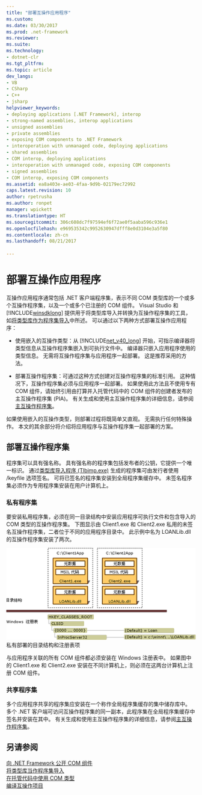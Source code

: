 ```yaml
---
title: "部署互操作应用程序"
ms.custom: 
ms.date: 03/30/2017
ms.prod: .net-framework
ms.reviewer: 
ms.suite: 
ms.technology:
- dotnet-clr
ms.tgt_pltfrm: 
ms.topic: article
dev_langs:
- VB
- CSharp
- C++
- jsharp
helpviewer_keywords:
- deploying applications [.NET Framework], interop
- strong-named assemblies, interop applications
- unsigned assemblies
- private assemblies
- exposing COM components to .NET Framework
- interoperation with unmanaged code, deploying applications
- shared assemblies
- COM interop, deploying applications
- interoperation with unmanaged code, exposing COM components
- signed assemblies
- COM interop, exposing COM components
ms.assetid: ea8a403e-ae03-4faa-9d9b-02179ec72992
caps.latest.revision: 10
author: rpetrusha
ms.author: ronpet
manager: wpickett
ms.translationtype: HT
ms.sourcegitcommit: 306c608dc7f97594ef6f72ae0f5aaba596c936e1
ms.openlocfilehash: e969535342c9952630947dfff8e0d3104e3a5f80
ms.contentlocale: zh-cn
ms.lasthandoff: 08/21/2017

---
```

# <a name="deploying-an-interop-application"></a>部署互操作应用程序
互操作应用程序通常包括 .NET 客户端程序集，表示不同 COM 类型库的一个或多个互操作程序集，以及一个或多个已注册的 COM 组件。 Visual Studio 和 [!INCLUDE[winsdklong](../../../includes/winsdklong-md.md)] 提供用于将类型库导入并转换为互操作程序集的工具，如[将类型库作为程序集导入](../../../docs/framework/interop/importing-a-type-library-as-an-assembly.md)中所述。 可以通过以下两种方式部署互操作应用程序：  
  
-   使用嵌入的互操作类型：从 [!INCLUDE[net_v40_long](../../../includes/net-v40-long-md.md)] 开始，可指示编译器将类型信息从互操作程序集嵌入到可执行文件中。 编译器只嵌入应用程序使用的类型信息。 无需将互操作程序集与应用程序一起部署。 这是推荐采用的方法。  
  
-   部署互操作程序集：可通过这种方式创建对互操作程序集的标准引用。 这种情况下，互操作程序集必须与应用程序一起部署。 如果使用此方法且不使用专有 COM 组件，请始终引用由打算并入托管代码中的 COM 组件的创建者发布的主互操作程序集 (PIA)。 有关生成和使用主互操作程序集的详细信息，请参阅[主互操作程序集](http://msdn.microsoft.com/en-us/b977a8be-59a0-40a0-a806-b11ffba5c080)。  
  
 如果使用嵌入的互操作类型，则部署过程将既简单又直观。 无需执行任何特殊操作。 本文的其余部分将介绍将应用程序与互操作程序集一起部署的方案。  
  
## <a name="deploying-interop-assemblies"></a>部署互操作程序集  
 程序集可以具有强名称。 具有强名称的程序集包括发布者的公钥，它提供一个唯一标识。 通过[类型库导入程序 (Tlbimp.exe)](../../../docs/framework/tools/tlbimp-exe-type-library-importer.md) 生成的程序集可由发行者使用 /keyfile 选项签名。 可将已签名的程序集安装到全局程序集缓存中。 未签名程序集必须作为专用程序集安装在用户计算机上。  
  
### <a name="private-assemblies"></a>私有程序集  
 要安装私用程序集，必须在同一目录结构中安装应用程序可执行文件和包含导入的 COM 类型的互操作程序集。 下图显示由 Client1.exe 和 Client2.exe 私用的未签名互操作程序集，二者位于不同的应用程序目录中。 此示例中名为 LOANLib.dll 的互操作程序集安装了两次。  
  
 ![目录结构和 Windows 注册表](../../../docs/framework/interop/media/comdeployprivate.gif "comdeployprivate")  
私有部署的目录结构和注册表项  
  
 与应用程序关联的所有 COM 组件都必须安装在 Windows 注册表中。 如果图中的 Client1.exe 和 Client2.exe 安装在不同计算机上，则必须在这两台计算机上注册 COM 组件。  
  
### <a name="shared-assemblies"></a>共享程序集  
 多个应用程序共享的程序集应安装在一个称作全局程序集缓存的集中储存库中。 多个 .NET 客户端可访问互操作程序集的同一副本，此程序集在全局程序集缓存中签名并安装在其中。 有关生成和使用主互操作程序集的详细信息，请参阅[主互操作程序集](http://msdn.microsoft.com/en-us/b977a8be-59a0-40a0-a806-b11ffba5c080)。  
  
## <a name="see-also"></a>另请参阅  
 [向 .NET Framework 公开 COM 组件](../../../docs/framework/interop/exposing-com-components.md)   
 [将类型库当作程序集导入](../../../docs/framework/interop/importing-a-type-library-as-an-assembly.md)   
 [在托管代码中使用 COM 类型](http://msdn.microsoft.com/en-us/1a95a8ca-c8b8-4464-90b0-5ee1a1135b66)   
 [编译互操作项目](../../../docs/framework/interop/compiling-an-interop-project.md)

